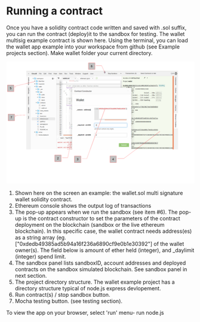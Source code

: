 # Running a contract

Once you have a solidity contract code written and saved with .sol suffix, you can run the contract (deploy)it to the sandbox for testing. The wallet multisig example contract is shown here. Using the terminal, you can load the wallet app example into your workspace from github (see Example projects section). Make wallet folder your current directory. 

![](Ether-Studio-screen4-wh-v1.png)
1. Shown here on the screen an example: the wallet.sol multi signature wallet solidity contract. 
2. Ethereum console shows the output log of transactions
3. The pop-up appears when we run the sandbox (see item #6). The pop-up is the contract constructor to set the parameters of the contract deployment on the blockchain (sandbox or the live ethereum blockchain). In this specific case, the wallet contract needs address(es) as a string array (eg. ["0xdedb49385ad5b94a16f236a6890cf9e0b1e30392"] of the wallet owner(s). The field below is amount of ether held (integer), and _daylimit (integer) spend limit.
4. The sandbox panel lists sandboxID, account addresses and deployed contracts on the sandbox simulated blockchain. See sandbox panel in next section.
5. The project directory structure. The wallet example project has a directory structure typical of node.js express devlopement. 
6. Run contract(s) / stop sandbox button.
7. Mocha testing button. (see testing section).



To view the app on your browser, select 'run' menu- run node.js

